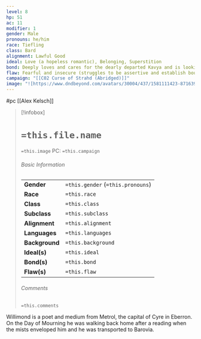 ```yaml
---
level: 8
hp: 51
ac: 11
modifier: 1
gender: Male
pronouns: he/him
race: Tiefling
class: Bard
alignment: Lawful Good
ideal: Love (a hopeless romantic), Belonging, Superstition
bond: Deeply loves and cares for the dearly departed Kavya and is looking for a way to bring her back.
flaw: Fearful and insecure (struggles to be assertive and establish boundaries, especially toward the spirits who haunt him), Freezes under stress.
campaign: "[[C02 Curse of Strahd (Abridged)]]"
image: "![https://www.dndbeyond.com/avatars/30004/437/1581111423-87163956.jpeg|250](https://www.dndbeyond.com/avatars/30004/437/1581111423-87163956.jpeg)"
---
```

 #pc [[Alex Kelsch]]

> [!infobox]
> # `=this.file.name`
> `=this.image`
> PC: `=this.campaign`
> ###### Basic Information
> |  |  |
> | ---- | ---- |
> | **Gender** | `=this.gender` (`=this.pronouns`) |
> | **Race** | `=this.race` |
> | **Class** | `=this.class` |
> | **Subclass** | `=this.subclass` |
> | **Alignment** | `=this.alignment` |
> | **Languages** | `=this.languages` |
> | **Background** | `=this.background` |
> | **Ideal(s)** | `=this.ideal` |
> | **Bond(s)** | `=this.bond` |
> | **Flaw(s)** | `=this.flaw` |
> ###### Comments
> `=this.comments`

Willimond is a poet and medium from Metrol, the capital of Cyre in Eberron. On the Day of Mourning he was walking back home after a reading when the mists enveloped him and he was transported to Barovia.
